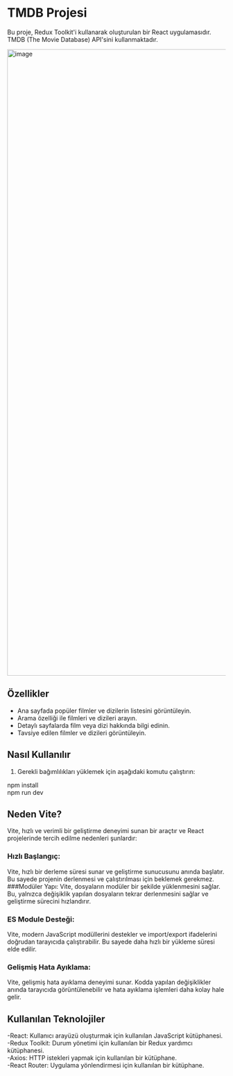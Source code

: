 # TMDB Projesi

Bu proje, Redux Toolkit'i kullanarak oluşturulan bir React uygulamasıdır. TMDB (The Movie Database) API'sini kullanmaktadır.

<img width="1440" alt="image" src="https://github.com/YildizDikme/TMDB-API-Project/assets/103577317/80cd7d15-6327-44de-8611-72a7815a3b8e">

## Özellikler

- Ana sayfada popüler filmler ve dizilerin listesini görüntüleyin.
- Arama özelliği ile filmleri ve dizileri arayın.
- Detaylı sayfalarda film veya dizi hakkında bilgi edinin.
- Tavsiye edilen filmler ve dizileri görüntüleyin.

## Nasıl Kullanılır

1. Gerekli bağımlılıkları yüklemek için aşağıdaki komutu çalıştırın:

npm install <br>
npm run dev

## Neden Vite?
Vite, hızlı ve verimli bir geliştirme deneyimi sunan bir araçtır ve React projelerinde tercih edilme nedenleri şunlardır:

### Hızlı Başlangıç: 
Vite, hızlı bir derleme süresi sunar ve geliştirme sunucusunu anında başlatır. Bu sayede projenin derlenmesi ve çalıştırılması için beklemek gerekmez.
###Modüler Yapı: 
Vite, dosyaların modüler bir şekilde yüklenmesini sağlar. Bu, yalnızca değişiklik yapılan dosyaların tekrar derlenmesini sağlar ve geliştirme sürecini hızlandırır.
### ES Module Desteği:
Vite, modern JavaScript modüllerini destekler ve import/export ifadelerini doğrudan tarayıcıda çalıştırabilir. Bu sayede daha hızlı bir yükleme süresi elde edilir.
### Gelişmiş Hata Ayıklama: 
Vite, gelişmiş hata ayıklama deneyimi sunar. Kodda yapılan değişiklikler anında tarayıcıda görüntülenebilir ve hata ayıklama işlemleri daha kolay hale gelir.

## Kullanılan Teknolojiler
-React: Kullanıcı arayüzü oluşturmak için kullanılan JavaScript kütüphanesi. <br>
-Redux Toolkit: Durum yönetimi için kullanılan bir Redux yardımcı kütüphanesi. <br>
-Axios: HTTP istekleri yapmak için kullanılan bir kütüphane. <br>
-React Router: Uygulama yönlendirmesi için kullanılan bir kütüphane. <br>

